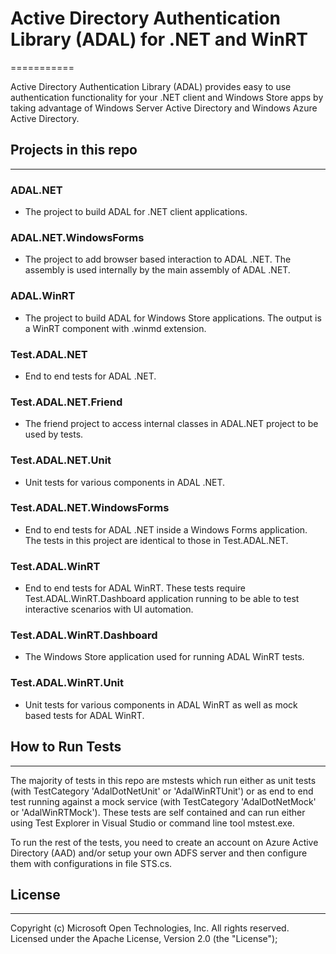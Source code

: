 # Active Directory Authentication Library (ADAL) for .NET and WinRT
===========

Active Directory Authentication Library (ADAL) provides easy to use authentication functionality for your .NET client and Windows Store apps by taking advantage of Windows Server Active Directory and Windows Azure Active Directory.

## Projects in this repo
------------------------

### ADAL.NET

* The project to build ADAL for .NET client applications.

### ADAL.NET.WindowsForms

* The project to add browser based interaction to ADAL .NET. The assembly is used internally by the main assembly of ADAL .NET.

### ADAL.WinRT

* The project to build ADAL for Windows Store applications. The output is a WinRT component with .winmd extension.

### Test.ADAL.NET

* End to end tests for ADAL .NET.

### Test.ADAL.NET.Friend

* The friend project to access internal classes in ADAL.NET project to be used by tests.

### Test.ADAL.NET.Unit

* Unit tests for various components in ADAL .NET.

### Test.ADAL.NET.WindowsForms

* End to end tests for ADAL .NET inside a Windows Forms application. The tests in this project are identical to those in Test.ADAL.NET.

### Test.ADAL.WinRT

* End to end tests for ADAL WinRT. These tests require Test.ADAL.WinRT.Dashboard application running to be able to test interactive scenarios with UI automation.

### Test.ADAL.WinRT.Dashboard

* The Windows Store application used for running ADAL WinRT tests.

### Test.ADAL.WinRT.Unit

* Unit tests for various components in ADAL WinRT as well as mock based tests for ADAL WinRT.

## How to Run Tests
------------------------

The majority of tests in this repo are mstests which run either as unit tests (with TestCategory 'AdalDotNetUnit' or 'AdalWinRTUnit') or as end to end test running against a mock service (with TestCategory 'AdalDotNetMock' or 'AdalWinRTMock'). 
These tests are self contained and can run either using Test Explorer in Visual Studio or command line tool mstest.exe.

To run the rest of the tests, you need to create an account on Azure Active Directory (AAD) and/or setup your own ADFS server and then configure them with configurations in file STS.cs.

## License
----------

Copyright (c) Microsoft Open Technologies, Inc.  All rights reserved. Licensed under the Apache License, Version 2.0 (the "License"); 
